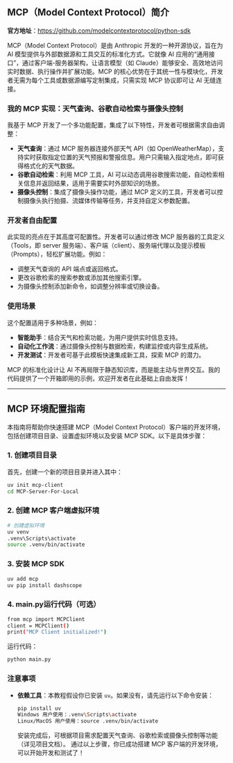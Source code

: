 ## MCP（Model Context Protocol）简介
**官方地址**：https://github.com/modelcontextprotocol/python-sdk

MCP（Model Context Protocol）是由 Anthropic 开发的一种开源协议，旨在为 AI 模型提供与外部数据源和工具交互的标准化方式。它就像 AI 应用的“通用接口”，通过客户端-服务器架构，让语言模型（如 Claude）能够安全、高效地访问实时数据、执行操作并扩展功能。MCP 的核心优势在于其统一性与模块化，开发者无需为每个工具或数据源编写定制集成，只需实现 MCP 协议即可让 AI 无缝连接。

### 我的 MCP 实现：天气查询、谷歌自动检索与摄像头控制

我基于 MCP 开发了一个多功能配置，集成了以下特性，开发者可根据需求自由调整：

- **天气查询**：通过 MCP 服务器连接外部天气 API（如 OpenWeatherMap），支持实时获取指定位置的天气预报和警报信息。用户只需输入指定地点，即可获得格式化的天气数据。
- **谷歌自动检索**：利用 MCP 工具，AI 可以动态调用谷歌搜索功能，自动检索相关信息并返回结果，适用于需要实时外部知识的场景。
- **摄像头控制**：集成了摄像头操作功能，通过 MCP 定义的工具，开发者可以控制摄像头执行拍摄、流媒体传输等任务，并支持自定义参数配置。

### 开发者自由配置

此实现的亮点在于其高度可配置性。开发者可以通过修改 MCP 服务器的工具定义（Tools，即 server 服务端）、客户端（client）、服务端代理以及提示模板（Prompts），轻松扩展功能。例如：
- 调整天气查询的 API 端点或返回格式。
- 更改谷歌检索的搜索参数或添加其他搜索引擎。
- 为摄像头控制添加新命令，如调整分辨率或切换设备。

### 使用场景

这个配置适用于多种场景，例如：
- **智能助手**：结合天气和检索功能，为用户提供实时信息支持。
- **自动化工作流**：通过摄像头控制与数据检索，构建监控或内容生成系统。
- **开发测试**：开发者可基于此模板快速集成新工具，探索 MCP 的潜力。

MCP 的标准化设计让 AI 不再局限于静态知识库，而是能主动与世界交互。我的代码提供了一个开箱即用的示例，欢迎开发者在此基础上自由发挥！

---

## MCP 环境配置指南

本指南将帮助你快速搭建 MCP（Model Context Protocol）客户端的开发环境，包括创建项目目录、设置虚拟环境以及安装 MCP SDK。以下是具体步骤：

### 1. 创建项目目录

首先，创建一个新的项目目录并进入其中：

```bash
uv init mcp-client
cd MCP-Server-For-Local
```

### 2. 创建 MCP 客户端虚拟环境
```bash
# 创建虚拟环境
uv venv
.venv\Scripts\activate
source .venv/bin/activate
```

### 3. 安装 MCP SDK
```bash
uv add mcp
uv pip install dashscope
```

### 4. main.py运行代码（可选）
```bash
from mcp import MCPClient
client = MCPClient()
print("MCP Client initialized!")
```
运行代码：
```bash 
python main.py
```

### 注意事项
- **依赖工具**：本教程假设你已安装 `uv`。如果没有，请先运行以下命令安装：
  ```bash
  pip install uv
  Windows 用户使用：.venv\Scripts\activate
  Linux/MacOS 用户使用：source .venv/bin/activate
  ```
  安装完成后，可根据项目需求配置天气查询、谷歌检索或摄像头控制等功能（详见项目文档）。
  通过以上步骤，你已成功搭建 MCP 客户端的开发环境，可以开始开发和测试了！
